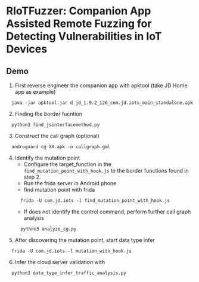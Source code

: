 # RIoTFuzzer: Companion App Assisted Remote Fuzzing for Detecting Vulnerabilities in IoT Devices

## Demo

1. First reverse engineer the companion app with apktool (take JD Home app as example)
```shell
  java -jar apktool.jar d jd_1.9.2_126_com.jd.iots_main_standalone.apk
```
2. Finding the border fucntion
```shell
  python3 find_jsinterfacemethod.py
```

3. Construct the call graph (optional)
```
  androguard cg XX.apk -o callgraph.gml
```

4. Identify the mutation point
    * Configure the target_function in the  `find_mutation_point_with_hook.js` to the border functions found in step 2.
    * Run the frida server in Android phone
    * find mutation point with frida 
    ```
      frida -U com.jd.iots -l find_mutation_point_with_hook.js
    ```
    * If does not identify the control command,   perform further call graph analysis
    ```
      python3 analyze_cg.py
    ```
5. After discovering the mutation point, start data type infer
```
  frida -U com.jd.iots -l mutation_with_hook.js
```
6. Infer the cloud server validation with 
```
  python3 data_type_infer_traffic_analysis.py
```
